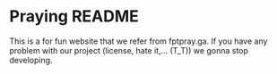 # Praying README
This is a for fun website that we refer from fptpray.ga. If you have any problem with our project (license, hate it,... (T_T)) we gonna stop developing.
